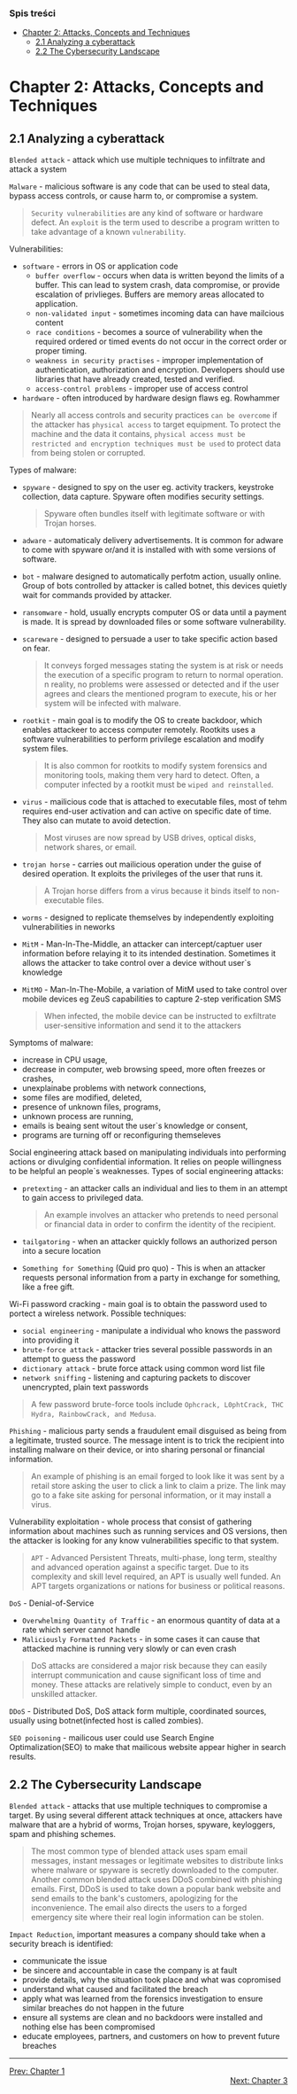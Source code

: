 ### Spis treści
- [Chapter 2: Attacks, Concepts and Techniques](#chapter-2-attacks-concepts-and-techniques)
  - [2.1 Analyzing a cyberattack](#21-analyzing-a-cyberattack)
  - [2.2 The Cybersecurity Landscape](#22-the-cybersecurity-landscape)

# Chapter 2: Attacks, Concepts and Techniques

## 2.1 Analyzing a cyberattack

`Blended attack` - attack which use multiple techniques to infiltrate and attack a system

`Malware` - malicious software is any code that can be used to steal data, bypass access controls, or cause harm to, or compromise a system.

>`Security vulnerabilities` are any kind of software or hardware defect. An `exploit` is the term used to describe a program written to take advantage of a known `vulnerability`.

Vulnerabilities:
- `software` - errors in OS or application code
  - `buffer overflow` - occurs when data is written beyond the limits of a buffer. This can lead to system crash, data compromise, or provide escalation of privlieges. Buffers are memory areas allocated to application.
  - `non-validated input` - sometimes incoming data can have mailcious content
  - `race conditions` - becomes a source of vulnerability when the required ordered or timed events do not occur in the correct order or proper timing.
  - `weakness in security practises` - improper implementation of authentication, authorization and encryption. Developers should use libraries that have already created, tested and verified.
  - `access-control problems` - improper use of access control
- `hardware` - often introduced by hardware design flaws eg. Rowhammer

>Nearly all access controls and security practices `can be overcome` if the attacker has `physical access` to target equipment. To protect the machine and the data it contains, `physical access must be restricted and encryption techniques must be used` to protect data from being stolen or corrupted.

Types of malware:
- `spyware` - designed to spy on the user eg. activity trackers, keystroke collection, data capture. Spyware often modifies security settings. 
  >Spyware often bundles itself with legitimate software or with Trojan horses.

- `adware` - automaticaly delivery advertisements. It is common for adware to come with spyware or/and it is installed with with some versions of software.

- `bot` - malware designed to automatically perfotm action, usually online. Group of bots controlled by attacker is called botnet, this devices quietly wait for commands provided by attacker.

- `ransomware` - hold, usually encrypts computer OS or data until a payment is made. It is spread by downloaded files or some software vulnerability.

- `scareware` - designed to persuade a user to take specific action based on fear. 
  >It conveys forged messages stating the system is at risk or needs the execution of a specific program to return to normal operation. n reality, no problems were assessed or detected and if the user agrees and clears the mentioned program to execute, his or her system will be infected with malware.

- `rootkit` - main goal is to modify the OS to create backdoor, which enables attackeer to access computer remotely. Rootkits uses a software vulnerabilities to perform privilege escalation and modify system files.
  >It is also common for rootkits to modify system forensics and monitoring tools, making them very hard to detect. Often, a computer infected by a rootkit must be `wiped and reinstalled`.

- `virus` - mailicious code that is attached to executable files, most of tehm requires end-user activation and can active on specific date of time. They also can mutate to avoid detection.
  >Most viruses are now spread by USB drives, optical disks, network shares, or email.

- `trojan horse` - carries out mailicious operation under the guise of desired operation. It exploits the privileges of the user that runs it.
  >A Trojan horse differs from a virus because it binds itself to non-executable files.

- `worms` - designed to replicate themselves by independently exploiting vulnerabilities in neworks

- `MitM` - Man-In-The-Middle, an attacker can intercept/captuer user information before relaying it to its intended destination. Sometimes it allows the attacker to take control over a device without user\`s knowledge

- `MitMO` - Man-In-The-Mobile, a variation of MitM used to take control over mobile devices eg ZeuS capabilities to capture 2-step verification SMS
  >When infected, the mobile device can be instructed to exfiltrate user-sensitive information and send it to the attackers

Symptoms of malware:
- increase in CPU usage, 
- decrease in computer, web browsing speed, more often freezes or crashes,
- unexplainabe problems with network connections,
- some files are modified, deleted,
- presence of unknown files, programs,
- unknown process are running,
- emails is beaing sent witout the user\`s knowledge or consent,
- programs are turning off or reconfiguring themseleves

Social engineering attack based on manipulating individuals into performing actions or divulging confidential information. It relies on people willingness to be helpful an people\`s weaknesses.
Types of social engineering attacks:
- `pretexting` - an attacker calls an individual and lies to them in an attempt to gain access to privileged data.
  >An example involves an attacker who pretends to need personal or financial data in order to confirm the identity of the recipient.

- `tailgatoring` - when an attacker quickly follows an authorized person into a secure location

- `Something for Something` (Quid pro quo) - This is when an attacker requests personal information from a party in exchange for something, like a free gift.

Wi-Fi password cracking - main goal is to obtain the password used to portect a wireless network. Possible techniques:
- `social engineering` - manipulate a individual who knows the password into providing it
- `brute-force attack` - attacker tries several possible passwords in an attempt to guess the password
- `dictionary attack` - brute force attack using common word list file
- `network sniffing` - listening and capturing packets to discover unencrypted, plain text passwords

>A few password brute-force tools include `Ophcrack, L0phtCrack, THC Hydra, RainbowCrack, and Medusa`.

`Phishing` - malicious party sends a fraudulent email disguised as being from a legitimate, trusted source. The message intent is to trick the recipient into installing malware on their device, or into sharing personal or financial information.
 
>An example of phishing is an email forged to look like it was sent by a retail store asking the user to click a link to claim a prize. The link may go to a fake site asking for personal information, or it may install a virus.

Vulnerability exploitation - whole process that consist of gathering information about machines such as running services and OS versions, then the attacker is looking for any know vulnerabilities specific to that system.

>`APT` - Advanced Persistent Threats, multi-phase, long term, stealthy and advanced operation against a specific target. Due to its complexity and skill level required, an APT is usually well funded. An APT targets organizations or nations for business or political reasons.

`DoS` - Denial-of-Service
 - `Overwhelming Quantity of Traffic` - an enormous quantity of data at a rate which server cannot handle 
 - `Maliciously Formatted Packets` - in some cases it can cause that attacked machine is running very slowly or can even crash

>DoS attacks are considered a major risk because they can easily interrupt communication and cause significant loss of time and money. These attacks are relatively simple to conduct, even by an unskilled attacker.

`DDoS` - Distributed DoS, DoS attack form multiple, coordinated sources, usually using botnet(infected host is called zombies).

`SEO poisoning` - mailicous user could use Search Engine Optimalization(SEO) to make that mailicous website appear higher in search results. 

## 2.2 The Cybersecurity Landscape

`Blended attack` - attacks that use multiple techniques to compromise a target. By using several different attack techniques at once, attackers have malware that are a hybrid of worms, Trojan horses, spyware, keyloggers, spam and phishing schemes.

>The most common type of blended attack uses spam email messages, instant messages or legitimate websites to distribute links where malware or spyware is secretly downloaded to the computer. Another common blended attack uses DDoS combined with phishing emails. First, DDoS is used to take down a popular bank website and send emails to the bank's customers, apologizing for the inconvenience. The email also directs the users to a forged emergency site where their real login information can be stolen.

`Impact Reduction`, important measures a company should take when a security breach is identified:
- communicate the issue
- be sincere and accountable in case the company is at fault
- provide details, why the situation took place and what was copromised
- understand what caused and facilitated the breach
- apply what was learned from the forensics investigation to ensure similar breaches do not happen in the future
- ensure all systems are clean and no backdoors were installed and nothing else has been compromised
- educate employees, partners, and customers on how to prevent future breaches

---

<div>
<a href="chapter-01.md">Prev: Chapter 1</a>
</div>
<div align="right">
<a href="chapter-03.md">Next: Chapter 3</a>
</div>